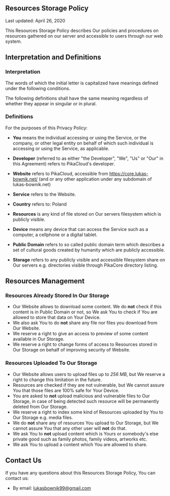 ﻿## Resources Storage Policy

Last updated: April 26, 2020

This Resources Storage Policy describes Our policies and procedures on resources gathered on our server and accessible to users through our web system.

## Interpretation and Definitions

### Interpretation

The words of which the initial letter is capitalized have meanings defined under the following conditions.

The following definitions shall have the same meaning regardless of whether they appear in singular or in plural.

### Definitions

For the purposes of this Privacy Policy:

*   **You** means the individual accessing or using the Service, or the company, or other legal entity on behalf of which such individual is accessing or using the Service, as applicable.

*   **Developer** (referred to as either "the Developer", "We", "Us" or "Our" in this Agreement) refers to PikaCloud's developer.

*   **Website** refers to PikaCloud, accessible from https://core.lukas-bownik.net/ (and or any other application under any subdomain of lukas-bownik.net)

*   **Service** refers to the Website.

*   **Country** refers to: Poland

*   **Resources** is any kind of file stored on Our servers filesystem which is publicly visible.

*   **Device** means any device that can access the Service such as a computer, a cellphone or a digital tablet.

*   **Public Domain** refers to so called public domain term which describes a set of cultural goods created by humanity which are publicly accessible.

*   **Storage** refers to any publicly visible and accessible filesystem share on Our servers e.g. directories visible through PikaCore directory listing.

## Resources Management
### Resources Already Stored In Our Storage

* Our Website allows to download some content. We do **not** check if this content is in Public Domain or not, so We ask You to check if You are allowed to store that data on Your Device.
* We also ask You to do **not** share any file nor files you download from Our Website.
* We reserve a right to give an access to preview of some content available in Our Storage.
* We reserve a right to change forms of access to Resources stored in Our Storage on behalf of improving security of Website.

### Resources Uploaded To Our Storage

* Our Website allows users to upload files up to *256 MB*, but We reserve a right to change this limitation in the future.
* Resources are checked if they are not vulnerable, but We cannot assure You that those files are 100% safe for Your Device.
* You are asked to **not** upload malicious and vulnerable files to Our Storage, in case of being detected such resource will be permanently deleted from Our Storage.
* We reserve a right to index some kind of Resources uploaded by You to Our Storage e.g. media files.
* We do **not**  share any of resources You upload to Our Storage, but We cannot assure You that any other user will **not** do that.
* We ask You to **not** upload content which is Yours or somebody's else private good such as family photos, family videos, artworks etc.
* We ask You to upload a content which You are allowed to share.

## Contact Us

If you have any questions about this Resources Storage Policy, You can contact us:

*   By email: lukasbownik99@gmail.com 

